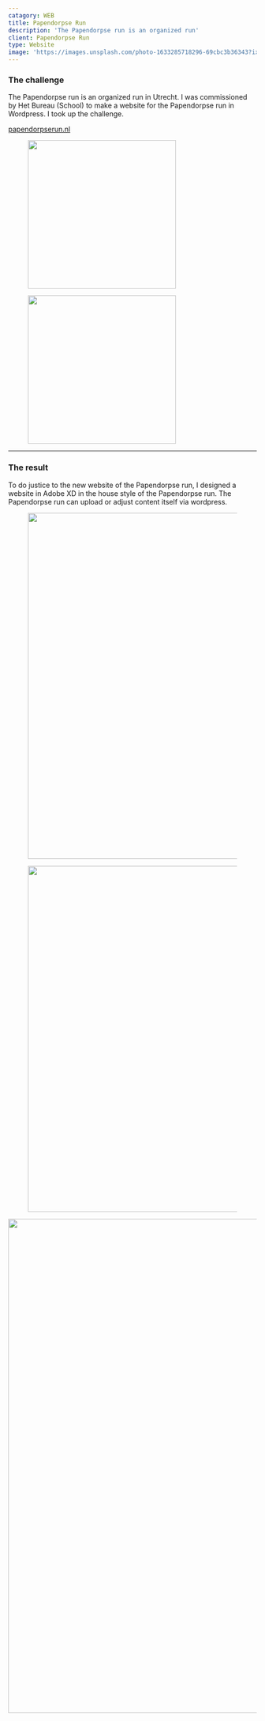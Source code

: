 ```yaml
---
catagory: WEB
title: Papendorpse Run
description: 'The Papendorpse run is an organized run'
client: Papendorpse Run
type: Website
image: 'https://images.unsplash.com/photo-1633285718296-69cbc3b36343?ixlib=rb-1.2.1&ixid=MnwxMjA3fDB8MHxwaG90by1wYWdlfHx8fGVufDB8fHx8&auto=format&fit=crop&w=686&q=80'
---
```


### The challenge

The Papendorpse run is an organized run in Utrecht. I was commissioned by Het Bureau (School) to make a website for the Papendorpse run in Wordpress. I took up the challenge.

[papendorpserun.nl](https://www.papendorpserun.nl/)

<div class="flex space-x-2">
     <figure>
        <img width="300" height="300"
            src="https://media0.giphy.com/media/2glXeBT1xMCNZoBuKS/giphy.gif?cid=790b76112fa6cf36a24cd58150cbed6a0be24726b5ddd0b6&rid=giphy.gif&ct=g"
            alt=""
        />
    </figure>
    <figure>
        <img width="300" height="300" 
            src="https://i.imgur.com/Q0ILmDD.jpg"
            alt=""
        />
    </figure>
</div>

---

### The result

 To do justice to the new website of the Papendorpse run, I designed a website in Adobe XD in the house style of the Papendorpse run. The Papendorpse run can upload or adjust content itself via wordpress.

<div class="flex space-x-2">
     <figure>
        <img width="700"
            src="https://i.imgur.com/QwnKgJl.jpg"
            alt=""
        />
    </figure>
    <figure>
        <img width="700"
            src="https://i.imgur.com/FSUlEoG.jpg"
            alt=""
        />
    </figure>
</div>
        <img width="1000"
            src="https://i.imgur.com/veY6R1h.jpg"
            alt=""
        />